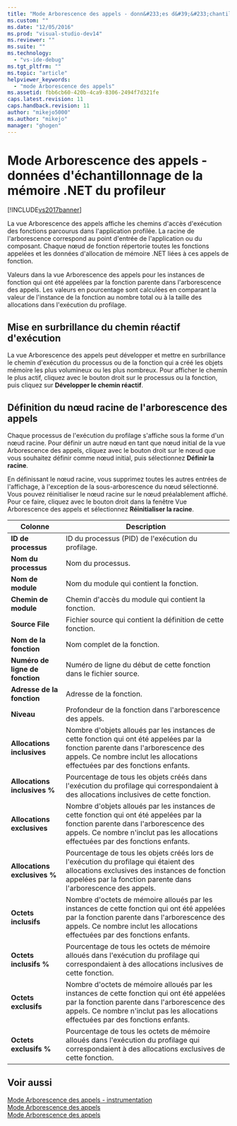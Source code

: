 ```yaml
---
title: "Mode Arborescence des appels - donn&#233;es d&#39;&#233;chantillonnage de la m&#233;moire .NET du profileur | Microsoft Docs"
ms.custom: ""
ms.date: "12/05/2016"
ms.prod: "visual-studio-dev14"
ms.reviewer: ""
ms.suite: ""
ms.technology: 
  - "vs-ide-debug"
ms.tgt_pltfrm: ""
ms.topic: "article"
helpviewer_keywords: 
  - "mode Arborescence des appels"
ms.assetid: fbb6cb60-420b-4ca9-8306-2494f7d321fe
caps.latest.revision: 11
caps.handback.revision: 11
author: "mikejo5000"
ms.author: "mikejo"
manager: "ghogen"
---
```

# Mode Arborescence des appels - donn&#233;es d&#39;&#233;chantillonnage de la m&#233;moire .NET du profileur
[!INCLUDE[vs2017banner](../code-quality/includes/vs2017banner.md)]

La vue Arborescence des appels affiche les chemins d'accès d'exécution des fonctions parcourus dans l'application profilée.  La racine de l'arborescence correspond au point d'entrée de l'application ou du composant.  Chaque nœud de fonction répertorie toutes les fonctions appelées et les données d'allocation de mémoire .NET liées à ces appels de fonction.  
  
 Valeurs dans la vue Arborescence des appels pour les instances de fonction qui ont été appelées par la fonction parente dans l'arborescence des appels.  Les valeurs en pourcentage sont calculées en comparant la valeur de l'instance de la fonction au nombre total ou à la taille des allocations dans l'exécution du profilage.  
  
## Mise en surbrillance du chemin réactif d'exécution  
 La vue Arborescence des appels peut développer et mettre en surbrillance le chemin d'exécution du processus ou de la fonction qui a créé les objets mémoire les plus volumineux ou les plus nombreux.  Pour afficher le chemin le plus actif, cliquez avec le bouton droit sur le processus ou la fonction, puis cliquez sur **Développer le chemin réactif**.  
  
## Définition du nœud racine de l'arborescence des appels  
 Chaque processus de l'exécution du profilage s'affiche sous la forme d'un nœud racine.  Pour définir un autre nœud en tant que nœud initial de la vue Arborescence des appels, cliquez avec le bouton droit sur le nœud que vous souhaitez définir comme nœud initial, puis sélectionnez **Définir la racine**.  
  
 En définissant le nœud racine, vous supprimez toutes les autres entrées de l'affichage, à l'exception de la sous\-arborescence du nœud sélectionné.  Vous pouvez réinitialiser le nœud racine sur le nœud préalablement affiché. Pour ce faire, cliquez avec le bouton droit dans la fenêtre Vue Arborescence des appels et sélectionnez **Réinitialiser la racine**.  
  
|Colonne|Description|  
|-------------|-----------------|  
|**ID de processus**|ID du processus \(PID\) de l'exécution du profilage.|  
|**Nom du processus**|Nom du processus.|  
|**Nom de module**|Nom du module qui contient la fonction.|  
|**Chemin de module**|Chemin d'accès du module qui contient la fonction.|  
|**Source File**|Fichier source qui contient la définition de cette fonction.|  
|**Nom de la fonction**|Nom complet de la fonction.|  
|**Numéro de ligne de fonction**|Numéro de ligne du début de cette fonction dans le fichier source.|  
|**Adresse de la fonction**|Adresse de la fonction.|  
|**Niveau**|Profondeur de la fonction dans l'arborescence des appels.|  
|**Allocations inclusives**|Nombre d'objets alloués par les instances de cette fonction qui ont été appelées par la fonction parente dans l'arborescence des appels.  Ce nombre inclut les allocations effectuées par des fonctions enfants.|  
|**Allocations inclusives %**|Pourcentage de tous les objets créés dans l'exécution du profilage qui correspondaient à des allocations inclusives de cette fonction.|  
|**Allocations exclusives**|Nombre d'objets alloués par les instances de cette fonction qui ont été appelées par la fonction parente dans l'arborescence des appels.  Ce nombre n'inclut pas les allocations effectuées par des fonctions enfants.|  
|**Allocations exclusives %**|Pourcentage de tous les objets créés lors de l'exécution du profilage qui étaient des allocations exclusives des instances de fonction appelées par la fonction parente dans l'arborescence des appels.|  
|**Octets inclusifs**|Nombre d'octets de mémoire alloués par les instances de cette fonction qui ont été appelées par la fonction parente dans l'arborescence des appels.  Ce nombre inclut les allocations effectuées par des fonctions enfants.|  
|**Octets inclusifs %**|Pourcentage de tous les octets de mémoire alloués dans l'exécution du profilage qui correspondaient à des allocations inclusives de cette fonction.|  
|**Octets exclusifs**|Nombre d'octets de mémoire alloués par les instances de cette fonction qui ont été appelées par la fonction parente dans l'arborescence des appels.  Ce nombre n'inclut pas les allocations effectuées par des fonctions enfants.|  
|**Octets exclusifs %**|Pourcentage de tous les octets de mémoire alloués dans l'exécution du profilage qui correspondaient à des allocations exclusives de cette fonction.|  
  
## Voir aussi  
 [Mode Arborescence des appels \- instrumentation](../profiling/call-tree-view-dotnet-memory-instrumentation-data.md)   
 [Mode Arborescence des appels](../profiling/call-tree-view-sampling-data.md)   
 [Mode Arborescence des appels](../profiling/call-tree-view-instrumentation-data.md)
